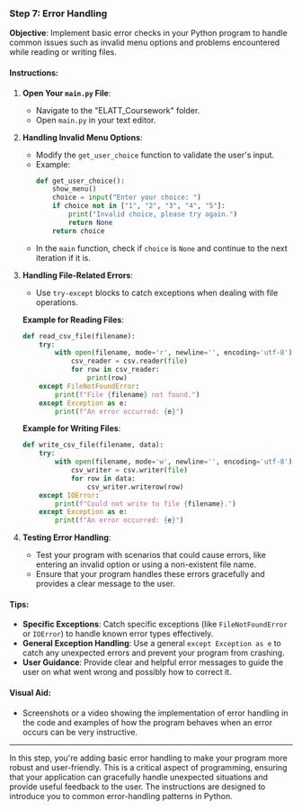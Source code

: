 ### Step 7: Error Handling

**Objective**: Implement basic error checks in your Python program to handle common issues such as invalid menu options and problems encountered while reading or writing files.

#### **Instructions**:

1. **Open Your `main.py` File**:
   - Navigate to the "ELATT_Coursework" folder.
   - Open `main.py` in your text editor.

2. **Handling Invalid Menu Options**:
   - Modify the `get_user_choice` function to validate the user's input.
   - Example:
     ```python
     def get_user_choice():
         show_menu()
         choice = input("Enter your choice: ")
         if choice not in ["1", "2", "3", "4", "5"]:
             print("Invalid choice, please try again.")
             return None
         return choice
     ```
   - In the `main` function, check if `choice` is `None` and continue to the next iteration if it is.

3. **Handling File-Related Errors**:
   - Use `try-except` blocks to catch exceptions when dealing with file operations.

   **Example for Reading Files**:
   ```python
   def read_csv_file(filename):
       try:
           with open(filename, mode='r', newline='', encoding='utf-8') as file:
               csv_reader = csv.reader(file)
               for row in csv_reader:
                   print(row)
       except FileNotFoundError:
           print(f"File {filename} not found.")
       except Exception as e:
           print(f"An error occurred: {e}")
   ```

   **Example for Writing Files**:
   ```python
   def write_csv_file(filename, data):
       try:
           with open(filename, mode='w', newline='', encoding='utf-8') as file:
               csv_writer = csv.writer(file)
               for row in data:
                   csv_writer.writerow(row)
       except IOError:
           print(f"Could not write to file {filename}.")
       except Exception as e:
           print(f"An error occurred: {e}")
   ```

4. **Testing Error Handling**:
   - Test your program with scenarios that could cause errors, like entering an invalid option or using a non-existent file name.
   - Ensure that your program handles these errors gracefully and provides a clear message to the user.

#### **Tips**:

- **Specific Exceptions**: Catch specific exceptions (like `FileNotFoundError` or `IOError`) to handle known error types effectively.
- **General Exception Handling**: Use a general `except Exception as e` to catch any unexpected errors and prevent your program from crashing.
- **User Guidance**: Provide clear and helpful error messages to guide the user on what went wrong and possibly how to correct it.

#### **Visual Aid**:
- Screenshots or a video showing the implementation of error handling in the code and examples of how the program behaves when an error occurs can be very instructive.

---

In this step, you're adding basic error handling to make your program more robust and user-friendly. This is a critical aspect of programming, ensuring that your application can gracefully handle unexpected situations and provide useful feedback to the user. The instructions are designed to introduce you to common error-handling patterns in Python.
